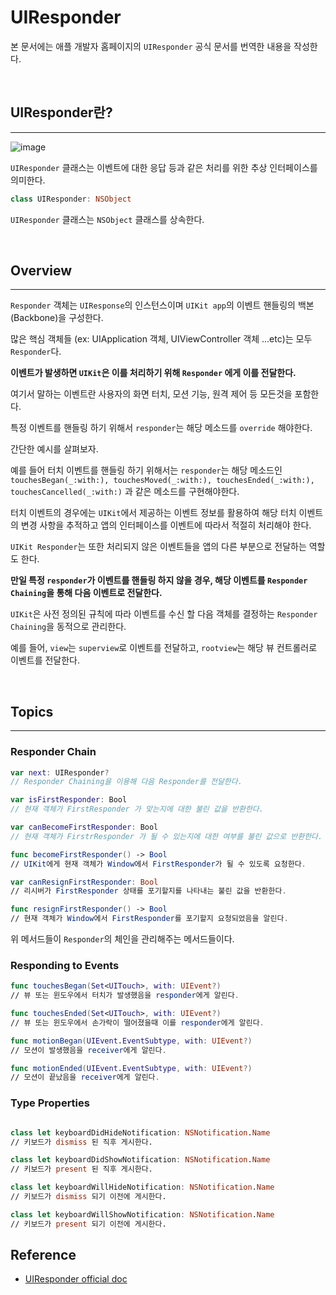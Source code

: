 # UIResponder

본 문서에는 애플 개발자 홈페이지의 `UIResponder` 공식 문서를 번역한 내용을 작성한다.

<br>

## UIResponder란?
---

![image](https://user-images.githubusercontent.com/33051018/83160965-cd26b180-a142-11ea-8e67-ab6ee4958f64.png)

`UIResponder` 클래스는 이벤트에 대한 응답 등과 같은 처리를 위한 추상 인터페이스를 의미한다.

```swift
class UIResponder: NSObject
```

`UIResponder` 클래스는 `NSObject` 클래스를 상속한다.

<br>

## Overview
---

`Responder` 객체는 `UIResponse`의 인스턴스이며 `UIKit app`의 이벤트 핸들링의 백본(Backbone)을 구성한다.

많은 핵심 객체들 (ex: UIApplication 객체, UIViewController 객체 ...etc)는 모두 `Responder`다.

**이벤트가 발생하면 `UIKit`은 이를 처리하기 위해 `Responder` 에게 이를 전달한다.**

여기서 말하는 이벤트란 사용자의 화면 터치, 모션 기능, 원격 제어 등 모든것을 포함한다.

특정 이벤트를 핸들링 하기 위해서 `responder`는 해당 메소드를 `override` 해야한다.

간단한 예시를 살펴보자.

예를 들어 터치 이벤트를 핸들링 하기 위해서는 `responder`는 해당 메소드인 `touchesBegan(_:with:), touchesMoved(_:with:), touchesEnded(_:with:), touchesCancelled(_:with:)` 과 같은 메소드를 구현해야한다.

터치 이벤트의 경우에는 `UIKit`에서 제공하는 이벤트 정보를 활용하여 해당 터치 이벤트의 변경 사항을 추적하고 앱의 인터페이스를 이벤트에 따라서 적절히 처리해야 한다.

`UIKit Responder`는 또한 처리되지 않은 이벤트들을 앱의 다른 부분으로 전달하는 역할도 한다.

**만일 특정 `responder`가 이벤트를 핸들링 하지 않을 경우, 해당 이벤트를 `Responder Chaining`을 통해 다음 이벤트로 전달한다.**

`UIKit`은 사전 정의된 규칙에 따라 이벤트를 수신 할 다음 객체를 결정하는 `Responder Chaining`을 동적으로 관리한다.

예를 들어, `view`는 `superview`로 이벤트를 전달하고, `rootview`는 해당 뷰 컨트롤러로 이벤트를 전달한다.

<br>

## Topics
---

### Responder Chain

```swift
var next: UIResponder?
// Responder Chaining을 이용해 다음 Responder를 전달한다.

var isFirstResponder: Bool
// 현재 객체가 FirstResponder 가 맞는지에 대한 불린 값을 반환한다.

var canBecomeFirstResponder: Bool
// 현재 객체가 FirstrResponder 가 될 수 있는지에 대한 여부를 불린 값으로 반환한다.

func becomeFirstResponder() -> Bool
// UIKit에게 현재 객체가 Window에서 FirstResponder가 될 수 있도록 요청한다.

var canResignFirstResponder: Bool
// 리시버가 FirstResponder 상태를 포기할지를 나타내는 불린 값을 반환한다.

func resignFirstResponder() -> Bool
// 현재 객체가 Window에서 FirstResponder를 포기할지 요청되었음을 알린다.

```

위 메서드들이 `Responder`의 체인을 관리해주는 메서드들이다.

### Responding to Events

```swift
func touchesBegan(Set<UITouch>, with: UIEvent?)
// 뷰 또는 윈도우에서 터치가 발생했음을 responder에게 알린다.

func touchesEnded(Set<UITouch>, with: UIEvent?)
// 뷰 또는 윈도우에서 손가락이 떨어졌을때 이를 responder에게 알린다.

func motionBegan(UIEvent.EventSubtype, with: UIEvent?)
// 모션이 발생했음을 receiver에게 알린다.

func motionEnded(UIEvent.EventSubtype, with: UIEvent?)
// 모션이 끝났음을 receiver에게 알린다.
```

### Type Properties

```swift

class let keyboardDidHideNotification: NSNotification.Name
// 키보드가 dismiss 된 직후 게시한다.

class let keyboardDidShowNotification: NSNotification.Name
// 키보드가 present 된 직후 게시한다.

class let keyboardWillHideNotification: NSNotification.Name
// 키보드가 dismiss 되기 이전에 게시한다.

class let keyboardWillShowNotification: NSNotification.Name
// 키보드가 present 되기 이전에 게시한다.
```



## Reference
- [UIResponder official doc](https://developer.apple.com/documentation/uikit/uiresponder)